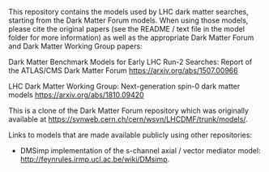This repository contains the models used by LHC dark matter searches, starting from the Dark Matter Forum models. When using those models, please cite the original papers (see the README / text file in the model folder for more information) as well as the appropriate Dark Matter Forum and Dark Matter Working Group papers: 

Dark Matter Benchmark Models for Early LHC Run-2 Searches: Report of the ATLAS/CMS Dark Matter Forum
https://arxiv.org/abs/1507.00966

LHC Dark Matter Working Group: Next-generation spin-0 dark matter models
https://arxiv.org/abs/1810.09420

This is a clone of the Dark Matter Forum repository which was originally available at https://svnweb.cern.ch/cern/wsvn/LHCDMF/trunk/models/.

Links to models that are made available publicly using other repositories:
- DMSimp implementation of the s-channel axial / vector mediator model: http://feynrules.irmp.ucl.ac.be/wiki/DMsimp.
